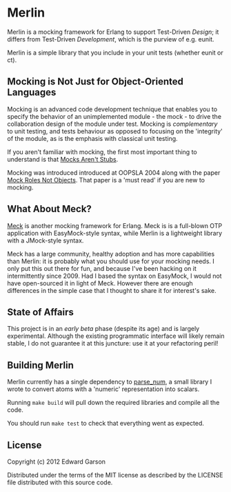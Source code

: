 # Merlin

Merlin is a mocking framework for Erlang to support Test-Driven _Design_; it differs from Test-Driven *Development*, which is the purview of e.g. eunit.

Merlin is a simple library that you include in your unit tests (whether eunit or ct).

## Mocking is Not Just for Object-Oriented Languages

Mocking is an advanced code development technique that enables you to specify the behavior of an unimplemented module - the mock - to drive the collaboration design of the module under test. Mocking is *complementary* to unit testing, and tests behaviour as opposed to focusing on the 'integrity' of the module, as is the emphasis with classical unit testing.

If you aren't familiar with mocking, the first most important thing to understand is that [Mocks Aren't Stubs](http://martinfowler.com/articles/mocksArentStubs.html).

Mocking was introduced introduced at OOPSLA 2004 along with the paper [Mock Roles Not Objects](http://www.jmock.org/oopsla2004.pdf). That paper is a 'must read' if you are new to mocking.

## What About Meck?

[Meck](https://github.com/eproxus/meck) is another mocking framework for Erlang. Meck is is a full-blown OTP application with EasyMock-style syntax, while Merlin is a lightweight library with a JMock-style syntax.

Meck has a large community, healthy adoption and has more capabilities than Merlin: it is probably what you should use for your mocking needs. I only put this out there for fun, and because I've been hacking on it intermittently since 2009. Had I based the syntax on EasyMock, I would not have open-sourced it in light of Meck. However there are enough differences in the simple case that I thought to share it for interest's sake.

## State of Affairs

This project is in an *early beta* phase (despite its age) and is largely experimental. Although the existing programmatic interface will likely remain stable, I do not guarantee it at this juncture: use it at your refactoring peril!

## Building Merlin

Merlin currently has a single dependency to [parse_num](https://github.com/egarson/parse_num), a small library I wrote to convert atoms with a 'numeric' representation into scalars.

Running `make build` will pull down the required libraries and compile all the code.

You should run `make test` to check that everything went as expected.

## License

Copyright (c) 2012 Edward Garson

Distributed under the terms of the MIT license as described by the LICENSE file distributed with this source code.
